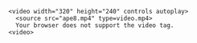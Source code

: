 <!DOCTYPE html>
<html>
  <body>

    <video width="320" height="240" controls autoplay>
      <source src="ape8.mp4" type=video.mp4>
      Your browser does not support the video tag.
    <video>
    
  </body>
</html>

